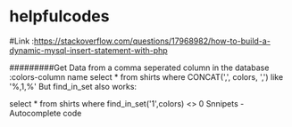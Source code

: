 # helpfulcodes
#Link :https://stackoverflow.com/questions/17968982/how-to-build-a-dynamic-mysql-insert-statement-with-php

#########Get Data from a comma seperated column in the database :colors-column name
select * from shirts where CONCAT(',', colors, ',') like '%,1,%'
But find_in_set also works:

select * from shirts where find_in_set('1',colors) <> 0
Snnipets -Autocomplete code 
